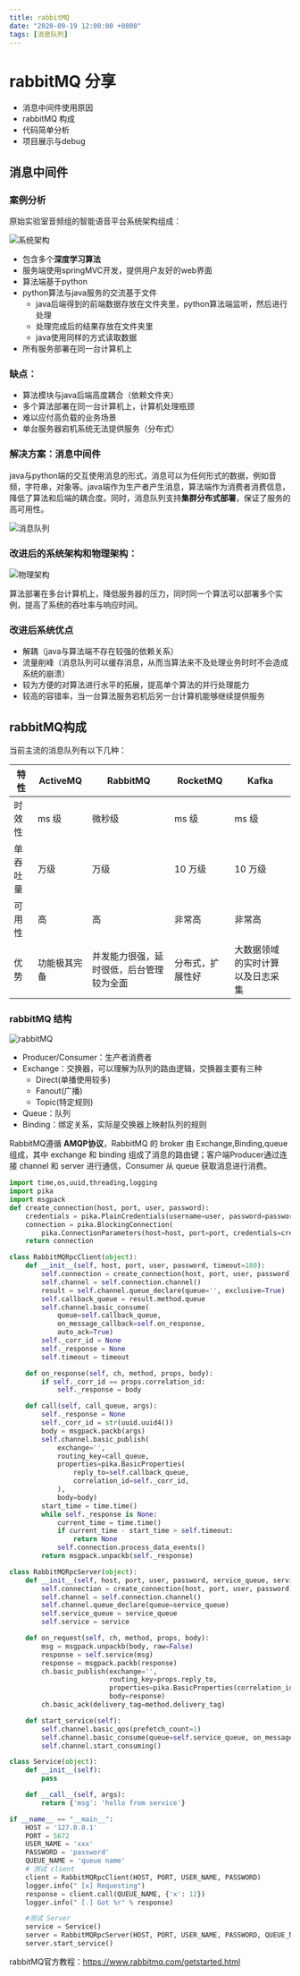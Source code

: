 ```yaml
---
title: rabbitMQ
date: "2020-09-19 12:00:00 +0800"
tags: [消息队列]
---
```

# rabbitMQ 分享

+ 消息中间件使用原因
+ rabbitMQ 构成
+ 代码简单分析
+ 项目展示与debug

## 消息中间件

### 案例分析
原始实验室音频组的智能语音平台系统架构组成：

<!-- <img src="../assets/resource/rabbitmq/系统架构.png" height=400 width=330></img> -->
![系统架构](/assets/resource/rabbitmq/系统架构.png)

+ 包含多个**深度学习算法** 
+ 服务端使用springMVC开发，提供用户友好的web界面
+ 算法端基于python
+ python算法与java服务的交流基于文件
    + java后端得到的前端数据存放在文件夹里，python算法端监听，然后进行处理
    + 处理完成后的结果存放在文件夹里
    + java使用同样的方式读取数据
+ 所有服务部署在同一台计算机上

### 缺点：
+ 算法模块与java后端高度耦合（依赖文件夹）
+ 多个算法部署在同一台计算机上，计算机处理瓶颈
+ 难以应付高负载的业务场景
+ 单台服务器宕机系统无法提供服务（分布式）

### 解决方案：消息中间件

java与python端的交互使用消息的形式，消息可以为任何形式的数据，例如音频，字符串，对象等。java端作为生产者产生消息，算法端作为消费者消费信息，降低了算法和后端的耦合度。同时，消息队列支持**集群分布式部署**，保证了服务的高可用性。

<!-- <img src="../assets/resource/rabbitmq/消息队列.jpg" height=300 width=140></img> -->
![消息队列](/assets/resource/rabbitmq/消息队列.jpg)
### 改进后的系统架构和物理架构：

<!-- <img src="../assets/resource/rabbitmq/架构.png" height=380 width=330></img><img src="../assets/resource/rabbitmq/物理架构.png" height=250 width=420></img> -->
![物理架构](/assets/resource/rabbitmq/架构.png)

算法部署在多台计算机上，降低服务器的压力，同时同一个算法可以部署多个实例，提高了系统的吞吐率与响应时间。

### 改进后系统优点

+ 解耦（java与算法端不存在较强的依赖关系）
+ 流量削峰（消息队列可以缓存消息，从而当算法来不及处理业务时时不会造成系统的崩溃）
+ 较为方便的对算法进行水平的拓展，提高单个算法的并行处理能力
+ 较高的容错率，当一台算法服务宕机后另一台计算机能够继续提供服务

## rabbitMQ构成

当前主流的消息队列有以下几种：

|特性|ActiveMQ|RabbitMQ|RocketMQ|Kafka|
|---|---|---|---|---|
|时效性|	ms 级|	微秒级|	ms 级|	ms 级|
|单吞吐量|	万级|	万级|	10 万级|	10 万级|
|可用性|	高|	高|	非常高|	非常高|
|优势|功能极其完备|并发能力很强，延时很低，后台管理较为全面|分布式，扩展性好|	大数据领域的实时计算以及日志采集|

### rabbitMQ 结构

<!-- <img src="../assets/resource/rabbitmq/rabbitMQ.png" height=240 width=550></img> -->
![rabbitMQ](/assets/resource/rabbitmq/rabbitMQ.png)
+ Producer/Consumer：生产者消费者
+ Exchange：交换器，可以理解为队列的路由逻辑，交换器主要有三种
    + Direct(单播使用较多)
    + Fanout(广播)
    + Topic(特定规则)
+ Queue：队列
+ Binding：绑定关系，实际是交换器上映射队列的规则

RabbitMQ遵循 **AMQP协议**，RabbitMQ 的 broker 由 Exchange,Binding,queue 组成，其中 exchange 和 binding 组成了消息的路由键；客户端Producer通过连接 channel 和 server 进行通信，Consumer 从 queue 获取消息进行消费。

```python
import time,os,uuid,threading,logging
import pika
import msgpack
def create_connection(host, port, user, password):
    credentials = pika.PlainCredentials(username=user, password=password)
    connection = pika.BlockingConnection(
        pika.ConnectionParameters(host=host, port=port, credentials=credentials))
    return connection

class RabbitMQRpcClient(object):
    def __init__(self, host, port, user, password, timeout=180):
        self.connection = create_connection(host, port, user, password)
        self.channel = self.connection.channel()
        result = self.channel.queue_declare(queue='', exclusive=True)
        self.callback_queue = result.method.queue
        self.channel.basic_consume(
            queue=self.callback_queue,
            on_message_callback=self.on_response,
            auto_ack=True)
        self._corr_id = None
        self._response = None
        self.timeout = timeout

    def on_response(self, ch, method, props, body):
        if self._corr_id == props.correlation_id:
            self._response = body

    def call(self, call_queue, args):
        self._response = None
        self._corr_id = str(uuid.uuid4())
        body = msgpack.packb(args)
        self.channel.basic_publish(
            exchange='',
            routing_key=call_queue,
            properties=pika.BasicProperties(
                reply_to=self.callback_queue,
                correlation_id=self._corr_id,
            ),
            body=body)
        start_time = time.time()
        while self._response is None:
            current_time = time.time()
            if current_time - start_time > self.timeout:
                return None
            self.connection.process_data_events()
        return msgpack.unpackb(self._response)

class RabbitMQRpcServer(object):
    def __init__(self, host, port, user, password, service_queue, service):
        self.connection = create_connection(host, port, user, password)
        self.channel = self.connection.channel()
        self.channel.queue_declare(queue=service_queue)
        self.service_queue = service_queue
        self.service = service

    def on_request(self, ch, method, props, body):
        msg = msgpack.unpackb(body, raw=False)
        response = self.service(msg)
        response = msgpack.packb(response)
        ch.basic_publish(exchange='',
                         routing_key=props.reply_to,
                         properties=pika.BasicProperties(correlation_id=props.correlation_id),
                         body=response)
        ch.basic_ack(delivery_tag=method.delivery_tag)

    def start_service(self):
        self.channel.basic_qos(prefetch_count=1)
        self.channel.basic_consume(queue=self.service_queue, on_message_callback=self.on_request)
        self.channel.start_consuming()

class Service(object):
    def __init__(self):
        pass

    def __call__(self, args):
        return {'msg': 'hello from service'}

if __name__ == "__main__":
    HOST = '127.0.0.1'
    PORT = 5672
    USER_NAME = 'xxx'
    PASSWORD = 'password'
    QUEUE_NAME = 'queue name'
    # 测试 client
    client = RabbitMQRpcClient(HOST, PORT, USER_NAME, PASSWORD)
    logger.info(" [x] Requesting")
    response = client.call(QUEUE_NAME, {'x': 12})
    logger.info(" [.] Got %r" % response)

    #测试 Server
    service = Service()
    server = RabbitMQRpcServer(HOST, PORT, USER_NAME, PASSWORD, QUEUE_NAME, service)
    server.start_service()

```
rabbitMQ官方教程：https://www.rabbitmq.com/getstarted.html